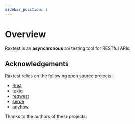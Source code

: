 ```yaml
---
sidebar_position: 1
---
```


# Overview

Raxtest is an **asynchronous** api testing tool for RESTful APIs.

## Acknowledgements

Raxtest relies on the following open source projects:

 - [Rust](https://www.rust-lang.org/)
 - [tokio](https://github.com/tokio-rs/tokio)
 - [reqwest](https://github.com/seanmonstar/reqwest)
 - [serde](https://github.com/serde-rs/serde)
 - [anyhow](https://github.com/dtolnay/anyhow)

Thanks to the authors of these projects.